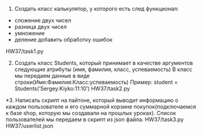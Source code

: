 1. Создать класс калькулятор, у которого есть след функционал:
 - сложение двух чисел
 - разница двух чисел
 - умножение
 - деление
 добавить обработку ошибок

 HW37/task1.py

2. Создать класс Students, который принимает в качестве аргументов следующие атрибуты (имя, фамилия, класс, успеваемость)
   В класс мы передаем данные в виде строки(Имя:Фамилия:Класс:успеваемость)
    Пример: student = Students(‘Sergey:Kiyko:11:10’)
   HW37/task2.py

*3.  Написать скрипт на пайтоне, который выводит информацию о каждом пользователе и его суммарной корзине покупок(подключаемся к базе shop, которую мы создавали на прошлых уроках). Список пользователей мы передаем в скрипт из json файла.
   HW37/task3.py
   HW37/userlist.json
